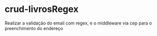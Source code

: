 # crud-livrosRegex
Realizar a validação do email com regex, e o middleware via cep para o preenchimento do endereço
